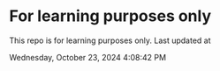 # For learning purposes only
This repo is for learning purposes only.
Last updated at

Wednesday, October 23, 2024 4:08:42 PM

